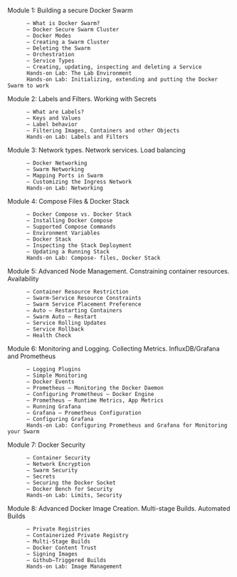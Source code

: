 Module 1: Building a secure Docker Swarm

          – What is Docker Swarm?
          – Docker Secure Swarm Cluster
          – Docker Modes
          – Creating a Swarm Cluster
          – Deleting the Swarm
          – Orchestration
          – Service Types
          – Creating, updating, inspecting and deleting a Service
          Hands-on Lab: The Lab Environment
          Hands-on Lab: Initializing, extending and putting the Docker Swarm to work

Module 2: Labels and Filters. Working with Secrets

          – What are Labels?
          – Keys and Values
          – Label behavior
          – Filtering Images, Containers and other Objects
          Hands-on Lab: Labels and Filters

Module 3: Network types. Network services. Load balancing

          – Docker Networking
          – Swarm Networking
          – Mapping Ports in Swarm
          – Customizing the Ingress Network
          Hands-on Lab: Networking

Module 4: Compose Files & Docker Stack

          – Docker Compose vs. Docker Stack
          – Installing Docker Compose
          – Supported Compose Commands
          – Environment Variables
          – Docker Stack
          – Inspecting the Stack Deployment
          – Updating a Running Stack
          Hands-on Lab: Compose- files, Docker Stack

Module 5: Advanced Node Management. Constraining container resources. Availability

          – Container Resource Restriction
          – Swarm-Service Resource Constraints
          – Swarm Service Placement Preference
          – Auto – Restarting Containers
          – Swarm Auto – Restart
          – Service Rolling Updates
          – Service Rollback
          – Health Check

Module 6: Monitoring and Logging. Collecting Metrics. InfluxDB/Grafana and Prometheus

          – Logging Plugins
          – Simple Monitoring
          – Docker Events
          – Prometheus – Monitoring the Docker Daemon
          – Configuring Prometheus – Docker Engine
          – Prometheus – Runtime Metrics, App Metrics
          – Running Grafana
          – Grafana – Prometheus Configuration
          – Configuring Grafana
          Hands-on Lab: Configuring Prometheus and Grafana for Monitoring your Swarm

Module 7: Docker Security

          – Container Security
          – Network Encryption
          – Swarm Security
          – Secrets
          – Securing the Docker Socket
          – Docker Bench for Security
          Hands-on Lab: Limits, Security

Module 8: Advanced Docker Image Creation. Multi-stage Builds. Automated Builds

          – Private Registries
          – Containerized Private Registry
          – Multi-Stage Builds
          – Docker Content Trust
          – Signing Images
          – Github–Triggered Builds
          Hands-on Lab: Image Management
